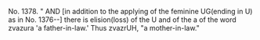 No. 1378. " AND \[in addition to the applying of the feminine UG(ending in U) as in No. 1376--\] there is elision(loss) of the U and of the a of the word zvazura 'a father-in-law.' Thus zvazrUH, "a mother-in-law."
